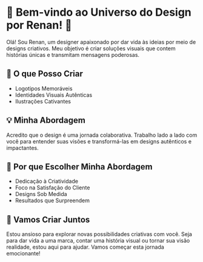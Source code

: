 # 🎨 Bem-vindo ao Universo do Design por Renan! 🎨

Olá! Sou Renan, um designer apaixonado por dar vida às ideias por meio de designs criativos. Meu objetivo é criar soluções visuais que contem histórias únicas e transmitam mensagens poderosas.

## 🌟 O que Posso Criar

- Logotipos Memoráveis
- Identidades Visuais Autênticas
- Ilustrações Cativantes

## 💡 Minha Abordagem

Acredito que o design é uma jornada colaborativa. Trabalho lado a lado com você para entender suas visões e transformá-las em designs autênticos e impactantes.

## 🚀 Por que Escolher Minha Abordagem

- Dedicação à Criatividade
- Foco na Satisfação do Cliente
- Designs Sob Medida
- Resultados que Surpreendem

## 🎨 Vamos Criar Juntos

Estou ansioso para explorar novas possibilidades criativas com você. Seja para dar vida a uma marca, contar uma história visual ou tornar sua visão realidade, estou aqui para ajudar. Vamos começar esta jornada emocionante!
